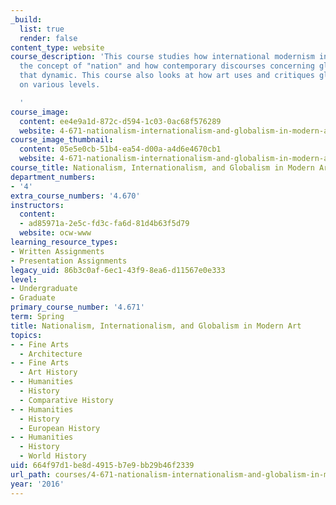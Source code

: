 ```yaml
---
_build:
  list: true
  render: false
content_type: website
course_description: 'This course studies how international modernism interacted with
  the concept of "nation" and how contemporary discourses concerning globalism changes
  that dynamic. This course also looks at how art uses and critiques globalization
  on various levels.

  '
course_image:
  content: ee4e9a1d-872c-d594-1c03-0ac68f576289
  website: 4-671-nationalism-internationalism-and-globalism-in-modern-art-spring-2016
course_image_thumbnail:
  content: 05e5e0cb-51b4-ea54-d00a-a4d6e4670cb1
  website: 4-671-nationalism-internationalism-and-globalism-in-modern-art-spring-2016
course_title: Nationalism, Internationalism, and Globalism in Modern Art
department_numbers:
- '4'
extra_course_numbers: '4.670'
instructors:
  content:
  - ad85971a-2e5c-fd3c-fa6d-81d4b63f5d79
  website: ocw-www
learning_resource_types:
- Written Assignments
- Presentation Assignments
legacy_uid: 86b3c0af-6ec1-43f9-8ea6-d11567e0e333
level:
- Undergraduate
- Graduate
primary_course_number: '4.671'
term: Spring
title: Nationalism, Internationalism, and Globalism in Modern Art
topics:
- - Fine Arts
  - Architecture
- - Fine Arts
  - Art History
- - Humanities
  - History
  - Comparative History
- - Humanities
  - History
  - European History
- - Humanities
  - History
  - World History
uid: 664f97d1-be8d-4915-b7e9-bb29b46f2339
url_path: courses/4-671-nationalism-internationalism-and-globalism-in-modern-art-spring-2016
year: '2016'
---
```

